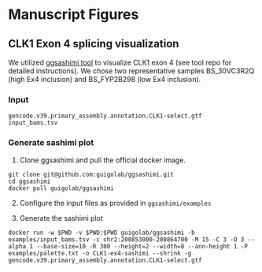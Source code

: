 # Manuscript Figures

## CLK1 Exon 4 splicing visualization
We utilized [ggsashimi tool](https://github.com/guigolab/ggsashimi) to visualize CLK1 exon 4 (see tool repo for detailed instructions). We chose two representative samples BS_30VC3R2Q (high Ex4 inclusion) and BS_FYP2B298 (low Ex4 inclusion).

### Input
```gencode.v39.primary_assembly.annotation.CLK1-select.gtf``` <br>
```input_bams.tsv```

### Generate sashimi plot
1. Clone ggsashimi and pull the official docker image.
```
git clone git@github.com:guigolab/ggsashimi.git
cd ggsashimi
docker pull guigolab/ggsashimi
```

2. Configure the input files as provided in ```ggsashimi/examples```

3. Generate the sashimi plot
```
docker run -w $PWD -v $PWD:$PWD guigolab/ggsashimi -b examples/input_bams.tsv -c chr2:200853000-200864700 -M 15 -C 3 -O 3 --alpha 1 --base-size=10 -R 300 --height=2 --width=8 --ann-height 1 -P examples/palette.txt -o CLK1-ex4-sashimi --shrink -g gencode.v39.primary_assembly.annotation.CLK1-select.gtf
```
